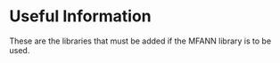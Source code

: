 # Useful Information
These are the libraries that must be added if the MFANN library is to be used.
